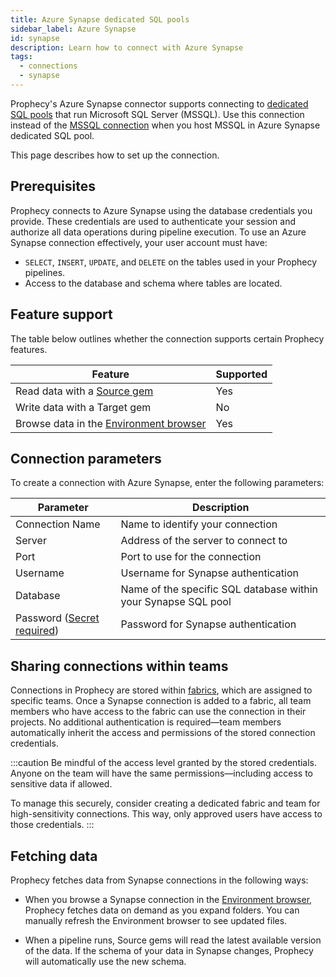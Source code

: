 ```yaml
---
title: Azure Synapse dedicated SQL pools
sidebar_label: Azure Synapse
id: synapse
description: Learn how to connect with Azure Synapse
tags:
  - connections
  - synapse
---
```


Prophecy's Azure Synapse connector supports connecting to [dedicated SQL pools](https://learn.microsoft.com/en-us/azure/synapse-analytics/sql-data-warehouse/sql-data-warehouse-overview-what-is) that run Microsoft SQL Server (MSSQL). Use this connection instead of the [MSSQL connection](/administration/fabrics/prophecy-fabrics/connections/mssql) when you host MSSQL in Azure Synapse dedicated SQL pool.

This page describes how to set up the connection.

## Prerequisites

Prophecy connects to Azure Synapse using the database credentials you provide. These credentials are used to authenticate your session and authorize all data operations during pipeline execution. To use an Azure Synapse connection effectively, your user account must have:

- `SELECT`, `INSERT`, `UPDATE`, and `DELETE` on the tables used in your Prophecy pipelines.
- Access to the database and schema where tables are located.

## Feature support

The table below outlines whether the connection supports certain Prophecy features.

| Feature                                                                        | Supported |
| ------------------------------------------------------------------------------ | --------- |
| Read data with a [Source gem](/analysts/synapse)                               | Yes       |
| Write data with a Target gem                                                   | No        |
| Browse data in the [Environment browser](/analysts/project-editor#environment) | Yes       |

## Connection parameters

To create a connection with Azure Synapse, enter the following parameters:

| Parameter                                                            | Description                                                    |
| -------------------------------------------------------------------- | -------------------------------------------------------------- |
| Connection Name                                                      | Name to identify your connection                               |
| Server                                                               | Address of the server to connect to                            |
| Port                                                                 | Port to use for the connection                                 |
| Username                                                             | Username for Synapse authentication                            |
| Database                                                             | Name of the specific SQL database within your Synapse SQL pool |
| Password ([Secret required](docs/administration/secrets/secrets.md)) | Password for Synapse authentication                            |

## Sharing connections within teams

Connections in Prophecy are stored within [fabrics](docs/administration/fabrics/prophecy-fabrics/prophecy-fabrics.md), which are assigned to specific teams. Once a Synapse connection is added to a fabric, all team members who have access to the fabric can use the connection in their projects. No additional authentication is required—team members automatically inherit the access and permissions of the stored connection credentials.

:::caution
Be mindful of the access level granted by the stored credentials. Anyone on the team will have the same permissions—including access to sensitive data if allowed.

To manage this securely, consider creating a dedicated fabric and team for high-sensitivity connections. This way, only approved users have access to those credentials.
:::

## Fetching data

Prophecy fetches data from Synapse connections in the following ways:

- When you browse a Synapse connection in the [Environment browser](/analysts/pipelines), Prophecy fetches data on demand as you expand folders. You can manually refresh the Environment browser to see updated files.

- When a pipeline runs, Source gems will read the latest available version of the data. If the schema of your data in Synapse changes, Prophecy will automatically use the new schema.
